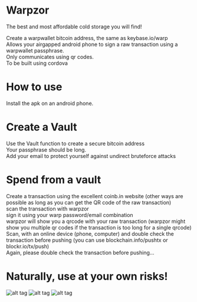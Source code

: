 # Warpzor
The best and most affordable cold storage you will find!

Create a warpwallet bitcoin address, the same as keybase.io/warp </br>
Allows your airgapped android phone to sign a raw transaction using a warpwallet passphrase. </br>
Only communicates using qr codes. </br>
To be built using cordova </br>

# How to use

Install the apk on an android phone.</br>

# Create a Vault

Use the Vault function to create a secure bitcoin address</br>
Your passphrase should be long.</br>
Add your email to protect yourself against undirect bruteforce attacks</br>

# Spend from a vault

Create a transaction using the excellent coinb.in website (other ways are possible as long as you can get the QR code of the raw transaction)</br>
scan the transaction with warpzor</br>
sign it using your warp password/email combination</br>
warpzor will show you a qrcode with your raw transaction (warpzor might show you multiple qr codes if the transaction is too long for a single qrcode)</br>
Scan, with an online device (phone, computer) and double check the transaction before pushing (you can use blockchain.info/pushtx or blockr.io/tx/push)</br>
Again, please double check the transaction before pushing...</br>

# Naturally, use at your own risks!</br>

![alt tag](https://raw.githubusercontent.com/xorq/warpzor/master/warpzor1.jpg)
![alt tag](https://raw.githubusercontent.com/xorq/warpzor/master/warpzor2.jpg)
![alt tag](https://raw.githubusercontent.com/xorq/warpzor/master/warpzor3.jpg)
